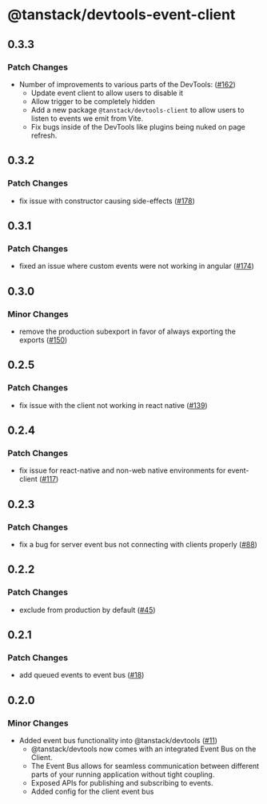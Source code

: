 # @tanstack/devtools-event-client

## 0.3.3

### Patch Changes

- Number of improvements to various parts of the DevTools: ([#162](https://github.com/TanStack/devtools/pull/162))
  - Update event client to allow users to disable it
  - Allow trigger to be completely hidden
  - Add a new package `@tanstack/devtools-client` to allow users to listen to events we emit from Vite.
  - Fix bugs inside of the DevTools like plugins being nuked on page refresh.

## 0.3.2

### Patch Changes

- fix issue with constructor causing side-effects ([#178](https://github.com/TanStack/devtools/pull/178))

## 0.3.1

### Patch Changes

- fixed an issue where custom events were not working in angular ([#174](https://github.com/TanStack/devtools/pull/174))

## 0.3.0

### Minor Changes

- remove the production subexport in favor of always exporting the exports ([#150](https://github.com/TanStack/devtools/pull/150))

## 0.2.5

### Patch Changes

- fix issue with the client not working in react native ([#139](https://github.com/TanStack/devtools/pull/139))

## 0.2.4

### Patch Changes

- fix issue for react-native and non-web native environments for event-client ([#117](https://github.com/TanStack/devtools/pull/117))

## 0.2.3

### Patch Changes

- fix a bug for server event bus not connecting with clients properly ([#88](https://github.com/TanStack/devtools/pull/88))

## 0.2.2

### Patch Changes

- exclude from production by default ([#45](https://github.com/TanStack/devtools/pull/45))

## 0.2.1

### Patch Changes

- add queued events to event bus ([#18](https://github.com/TanStack/devtools/pull/18))

## 0.2.0

### Minor Changes

- Added event bus functionality into @tanstack/devtools ([#11](https://github.com/TanStack/devtools/pull/11))
  - @tanstack/devtools now comes with an integrated Event Bus on the Client.
  - The Event Bus allows for seamless communication between different parts of your running application
    without tight coupling.
  - Exposed APIs for publishing and subscribing to events.
  - Added config for the client event bus
